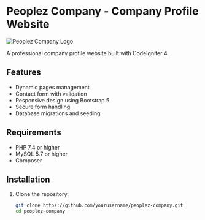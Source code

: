 # Peoplez Company - Company Profile Website

![Peoplez Company Logo](public/assets/images/logo.png)

A professional company profile website built with CodeIgniter 4.

## Features

- Dynamic pages management
- Contact form with validation
- Responsive design using Bootstrap 5
- Secure form handling
- Database migrations and seeding

## Requirements

- PHP 7.4 or higher
- MySQL 5.7 or higher
- Composer

## Installation

1. Clone the repository:
   ```bash
   git clone https://github.com/yourusername/peoplez-company.git
   cd peoplez-company
   ```
